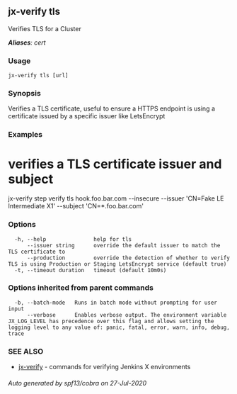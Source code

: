 ## jx-verify tls

Verifies TLS for a Cluster

***Aliases**: cert*

### Usage

```
jx-verify tls [url]
```

### Synopsis

Verifies a TLS certificate, useful to ensure a HTTPS endpoint is using a certificate issued by a specific issuer like LetsEncrypt

### Examples

  # verifies a TLS certificate issuer and subject
  jx-verify step verify tls hook.foo.bar.com --insecure --issuer 'CN=Fake LE Intermediate X1' --subject 'CN=*.foo.bar.com'

### Options

```
  -h, --help               help for tls
      --issuer string      override the default issuer to match the TLS certificate to
      --production         override the detection of whether to verify TLS is using Production or Staging LetsEncrypt service (default true)
  -t, --timeout duration   timeout (default 10m0s)
```

### Options inherited from parent commands

```
  -b, --batch-mode   Runs in batch mode without prompting for user input
      --verbose      Enables verbose output. The environment variable JX_LOG_LEVEL has precedence over this flag and allows setting the logging level to any value of: panic, fatal, error, warn, info, debug, trace
```

### SEE ALSO

* [jx-verify](jx-verify.md)	 - commands for verifying Jenkins X environments

###### Auto generated by spf13/cobra on 27-Jul-2020
